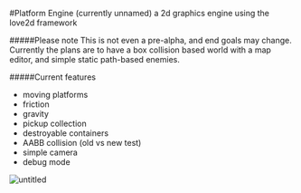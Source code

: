 #Platform Engine (currently unnamed)
a 2d graphics engine using the love2d framework

#####Please note
This is not even a pre-alpha, and end goals may change. Currently the plans are to have a box collision based world with a map editor, and simple static path-based enemies.

#####Current features
* moving platforms
* friction
* gravity
* pickup collection
* destroyable containers
* AABB collision (old vs new test)
* simple camera
* debug mode

![untitled](https://cloud.githubusercontent.com/assets/1535179/10263517/2774e2e2-69e9-11e5-8320-34a4e4e91c6f.png)
